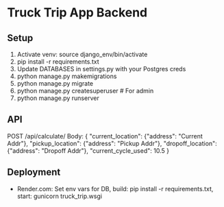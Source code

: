 # Truck Trip App Backend

## Setup

1. Activate venv: source django_env/bin/activate
2. pip install -r requirements.txt
3. Update DATABASES in settings.py with your Postgres creds
4. python manage.py makemigrations
5. python manage.py migrate
6. python manage.py createsuperuser # For admin
7. python manage.py runserver

## API

POST /api/calculate/
Body: {
"current_location": {"address": "Current Addr"},
"pickup_location": {"address": "Pickup Addr"},
"dropoff_location": {"address": "Dropoff Addr"},
"current_cycle_used": 10.5
}

## Deployment

- Render.com: Set env vars for DB, build: pip install -r requirements.txt, start: gunicorn truck_trip.wsgi
